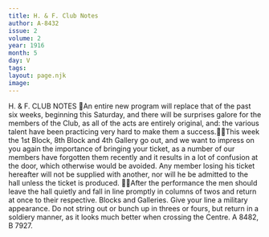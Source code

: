 ```yaml
---
title: H. & F. Club Notes
author: A-8432 
issue: 2
volume: 2
year: 1916
month: 5
day: V
tags:
layout: page.njk
image:
---
```

H. & F. CLUB NOTES An entire new program will replace that of the past six weeks, beginning this Saturday, and there will be surprises galore for the members of the Club, as all of the acts are entirely original, and: the various talent have been practicing very hard to make them a success.This week the 1st Block, 8th Block and 4th Gallery go out, and we want to impress on you again the importance of bringing your ticket, as a number of our members have forgotten them recently and it results in a lot of confusion at the door, which otherwise would be avoided. Any member losing his ticket hereafter will not be supplied with another, nor will he be admitted to the hall unless the ticket is produced. After the performance the men should leave the hall quietly and fall in line promptly in columns of twos and return at once to their respective. Blocks and Galleries. Give your line a military appearance. Do not string out or bunch up in threes or fours, but return in a soldiery manner, as it looks much better when crossing the Centre. A 8482, B 7927. 

